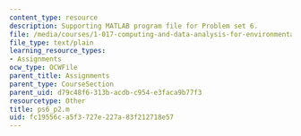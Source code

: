 ```yaml
---
content_type: resource
description: Supporting MATLAB program file for Problem set 6.
file: /media/courses/1-017-computing-and-data-analysis-for-environmental-applications-fall-2003/fc19556ca5f3727e227a83f212718e57_ps6_p2.m
file_type: text/plain
learning_resource_types:
- Assignments
ocw_type: OCWFile
parent_title: Assignments
parent_type: CourseSection
parent_uid: d79c48f6-313b-acdb-c954-e3faca9b77f3
resourcetype: Other
title: ps6_p2.m
uid: fc19556c-a5f3-727e-227a-83f212718e57
---
```

